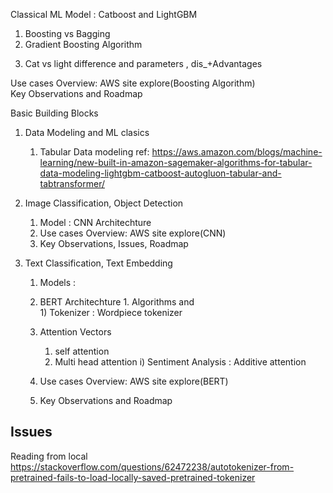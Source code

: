 Classical ML 
Model : Catboost and LightGBM 
1. Boosting vs Bagging 
2. Gradient Boosting Algorithm
3) Cat vs light difference and parameters , dis_+Advantages 

Use cases Overview: AWS site explore(Boosting Algorithm)  
Key Observations and Roadmap 


Basic Building Blocks 
1. Data Modeling and ML clasics 
   1. Tabular Data modeling 
    ref: https://aws.amazon.com/blogs/machine-learning/new-built-in-amazon-sagemaker-algorithms-for-tabular-data-modeling-lightgbm-catboost-autogluon-tabular-and-tabtransformer/

    
1. Image Classification, Object Detection 
    1. Model : CNN Architechture 
    2. Use cases Overview: AWS site explore(CNN)  
    3. Key Observations, Issues, Roadmap

2. Text Classification, Text Embedding
    1. Models :
     1. BERT Architechture 
            1. Algorithms and  
                1) Tokenizer : Wordpiece tokenizer 

    2. Attention Vectors 
       1. self attention 
       2. Multi head attention 
        i) Sentiment Analysis : Additive attention 

    3. Use cases Overview: AWS site explore(BERT)  
    4.  Key Observations and Roadmap 

    


  
## Issues 
Reading from local 
https://stackoverflow.com/questions/62472238/autotokenizer-from-pretrained-fails-to-load-locally-saved-pretrained-tokenizer


